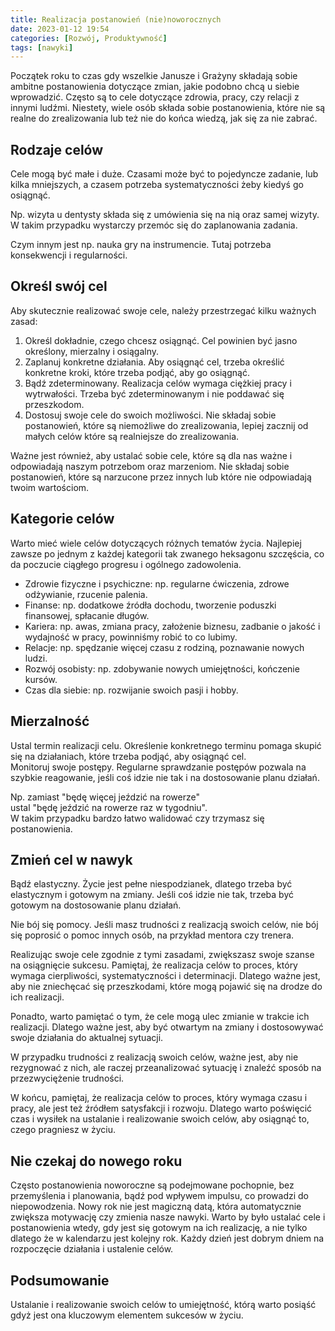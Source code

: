```yaml
---
title: Realizacja postanowień (nie)noworocznych
date: 2023-01-12 19:54
categories: [Rozwój, Produktywność]
tags: [nawyki]
---
```


Początek roku to czas gdy wszelkie Janusze i Grażyny składają sobie ambitne postanowienia dotyczące zmian, jakie podobno chcą u siebie wprowadzić. 
Często są to cele dotyczące zdrowia, pracy, czy relacji z innymi ludźmi. Niestety, wiele osób składa sobie postanowienia, które nie są realne do zrealizowania lub też nie do końca wiedzą, jak się za nie zabrać. 

## Rodzaje celów

Cele mogą być małe i duże. Czasami może być to pojedyncze zadanie, lub kilka mniejszych, a czasem potrzeba systematyczności żeby kiedyś go osiągnąć.

Np. wizyta u dentysty składa się z umówienia się na nią oraz samej wizyty. W takim przypadku wystarczy przemóc się do zaplanowania zadania.

Czym innym jest np. nauka gry na instrumencie. Tutaj potrzeba konsekwencji i regularności.

## Określ swój cel

Aby skutecznie realizować swoje cele, należy przestrzegać kilku ważnych zasad:

1. Określ dokładnie, czego chcesz osiągnąć. Cel powinien być jasno określony, mierzalny i osiągalny.
1. Zaplanuj konkretne działania. Aby osiągnąć cel, trzeba określić konkretne kroki, które trzeba podjąć, aby go osiągnąć.
1. Bądź zdeterminowany. Realizacja celów wymaga ciężkiej pracy i wytrwałości. Trzeba być zdeterminowanym i nie poddawać się przeszkodom.
1. Dostosuj swoje cele do swoich możliwości. Nie składaj sobie postanowień, które są niemożliwe do zrealizowania, lepiej zacznij od małych celów które są realniejsze do zrealizowania.

Ważne jest również, aby ustalać sobie cele, które są dla nas ważne i odpowiadają naszym potrzebom oraz marzeniom. Nie składaj sobie postanowień, które są narzucone przez innych lub które nie odpowiadają twoim wartościom.

## Kategorie celów

Warto mieć wiele celów dotyczących różnych tematów życia. Najlepiej zawsze po jednym z każdej kategorii tak zwanego heksagonu szczęścia, co da poczucie ciągłego progresu i ogólnego zadowolenia.

* Zdrowie fizyczne i psychiczne: np. regularne ćwiczenia, zdrowe odżywianie, rzucenie palenia.
* Finanse: np. dodatkowe źródła dochodu, tworzenie poduszki finansowej, spłacanie długów.
* Kariera: np. awas, zmiana pracy, założenie biznesu, zadbanie o jakość i wydajność w pracy, powinniśmy robić to co lubimy.
* Relacje: np. spędzanie więcej czasu z rodziną, poznawanie nowych ludzi.
* Rozwój osobisty: np. zdobywanie nowych umiejętności, kończenie kursów.
* Czas dla siebie: np. rozwijanie swoich pasji i hobby.

## Mierzalność

Ustal termin realizacji celu. Określenie konkretnego terminu pomaga skupić się na działaniach, które trzeba podjąć, aby osiągnąć cel.\
Monitoruj swoje postępy. Regularne sprawdzanie postępów pozwala na szybkie reagowanie, jeśli coś idzie nie tak i na dostosowanie planu działań.

Np. zamiast "będę więcej jeździć na rowerze"\
ustal "będę jeździć na rowerze raz w tygodniu".\
W takim przypadku bardzo łatwo walidować czy trzymasz się postanowienia.

## Zmień cel w nawyk

Bądź elastyczny. Życie jest pełne niespodzianek, dlatego trzeba być elastycznym i gotowym na zmiany. Jeśli coś idzie nie tak, trzeba być gotowym na dostosowanie planu działań.

Nie bój się pomocy. Jeśli masz trudności z realizacją swoich celów, nie bój się poprosić o pomoc innych osób, na przykład mentora czy trenera.

Realizując swoje cele zgodnie z tymi zasadami, zwiększasz swoje szanse na osiągnięcie sukcesu. Pamiętaj, że realizacja celów to proces, który wymaga cierpliwości, systematyczności i determinacji. Dlatego ważne jest, aby nie zniechęcać się przeszkodami, które mogą pojawić się na drodze do ich realizacji.

Ponadto, warto pamiętać o tym, że cele mogą ulec zmianie w trakcie ich realizacji. Dlatego ważne jest, aby być otwartym na zmiany i dostosowywać swoje działania do aktualnej sytuacji.

W przypadku trudności z realizacją swoich celów, ważne jest, aby nie rezygnować z nich, ale raczej przeanalizować sytuację i znaleźć sposób na przezwyciężenie trudności.

W końcu, pamiętaj, że realizacja celów to proces, który wymaga czasu i pracy, ale jest też źródłem satysfakcji i rozwoju. Dlatego warto poświęcić czas i wysiłek na ustalanie i realizowanie swoich celów, aby osiągnąć to, czego pragniesz w życiu.

## Nie czekaj do nowego roku

Często postanowienia noworoczne są podejmowane pochopnie, bez przemyślenia i planowania, bądź pod wpływem impulsu, co prowadzi do niepowodzenia.
Nowy rok nie jest magiczną datą, która automatycznie zwiększa motywację czy zmienia nasze nawyki.
Warto by było ustalać cele i postanowienia wtedy, gdy jest się gotowym na ich realizację, a nie tylko dlatego że w kalendarzu jest kolejny rok.
Każdy dzień jest dobrym dniem na rozpoczęcie działania i ustalenie celów.

## Podsumowanie

Ustalanie i realizowanie swoich celów to umiejętność, którą warto posiąść gdyż jest ona kluczowym elementem sukcesów w życiu.
